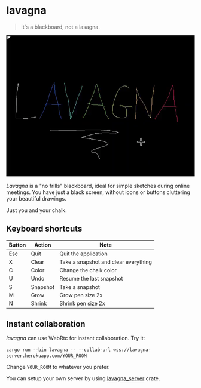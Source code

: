 # lavagna

> It's a blackboard, not a lasagna.

![preview](.lavagna.gif)

*Lavagna* is a "no frills" blackboard, ideal for simple sketches during online
meetings. You have just a black screen, without icons or buttons cluttering
your beautiful drawings. 

Just you and your chalk.

## Keyboard shortcuts

| Button | Action   | Note                                 |
|--------|----------|--------------------------------------|
| Esc    | Quit     | Quit the application                 |
| X      | Clear    | Take a snapshot and clear everything |
| C      | Color    | Change the chalk color               |
| U      | Undo     | Resume the last snapshot             |
| S      | Snapshot | Take a snapshot                      |
| M      | Grow     | Grow pen size 2x                     |
| N      | Shrink   | Shrink pen size 2x                   |

## Instant collaboration

*lavagna* can use WebRtc for instant collaboration. Try it:

```shell
cargo run --bin lavagna -- --collab-url wss://lavagna-server.herokuapp.com/YOUR_ROOM
```

Change `YOUR_ROOM` to whatever you prefer.

You can setup your own server by using
[lavagna_server](https://github.com/alepez/lavagna_server) crate.

